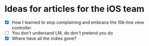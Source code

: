 # Ideas for articles for the iOS team

- [X] How I learned to stop complaining and embrace the 10k-line view controller
- [ ] You don't undersand LM, do don't pretend you do
- [X] Where have all the indies gone?
